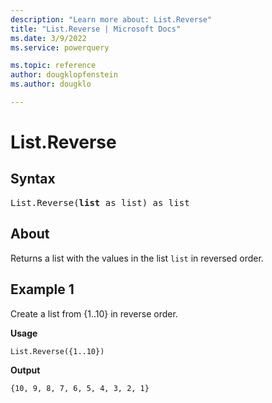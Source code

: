 ```yaml
---
description: "Learn more about: List.Reverse"
title: "List.Reverse | Microsoft Docs"
ms.date: 3/9/2022
ms.service: powerquery

ms.topic: reference
author: dougklopfenstein
ms.author: dougklo

---
```

# List.Reverse

## Syntax

<pre>
List.Reverse(<b>list</b> as list) as list
</pre>
  
## About

Returns a list with the values in the list `list` in reversed order.

## Example 1

Create a list from {1..10} in reverse order.

**Usage**

```powerquery-m
List.Reverse({1..10})
```

**Output**

`{10, 9, 8, 7, 6, 5, 4, 3, 2, 1}`

